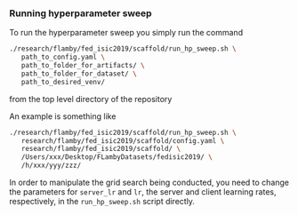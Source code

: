 ### Running hyperparameter sweep

To run the hyperparameter sweep you simply run the command

```bash
./research/flamby/fed_isic2019/scaffold/run_hp_sweep.sh \
   path_to_config.yaml \
   path_to_folder_for_artifacts/ \
   path_to_folder_for_dataset/ \
   path_to_desired_venv/
```

from the top level directory of the repository

An example is something like
``` bash
./research/flamby/fed_isic2019/scaffold/run_hp_sweep.sh \
   research/flamby/fed_isic2019/scaffold/config.yaml \
   research/flamby/fed_isic2019/scaffold/ \
   /Users/xxx/Desktop/FLambyDatasets/fedisic2019/ \
   /h/xxx/yyy/zzz/
```

In order to manipulate the grid search being conducted, you need to change the parameters for `server_lr` and `lr`, the server and client learning rates, respectively, in the `run_hp_sweep.sh` script directly.
